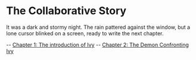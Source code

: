 # The Collaborative Story


It was a dark and stormy night. The rain pattered against the window, but a lone cursor blinked on a screen, ready to write the next chapter.

-- [Chapter 1: The introduction of Ivy](Chapter_1.py)
-- [Chapter 2: The Demon Confronting Ivy](chapter_2.py)
